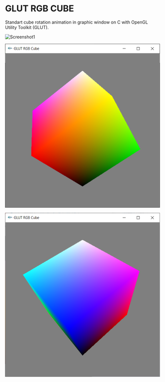 # GLUT RGB CUBE

Standart cube rotation animation in graphic window on C with OpenGL Utility Toolkit (GLUT).

![Screenshot1](Screenshots/Screenshot1.gif)

![Screenshot2](Screenshots/Screenshot2.png)

![Screenshot3](Screenshots/Screenshot3.png)